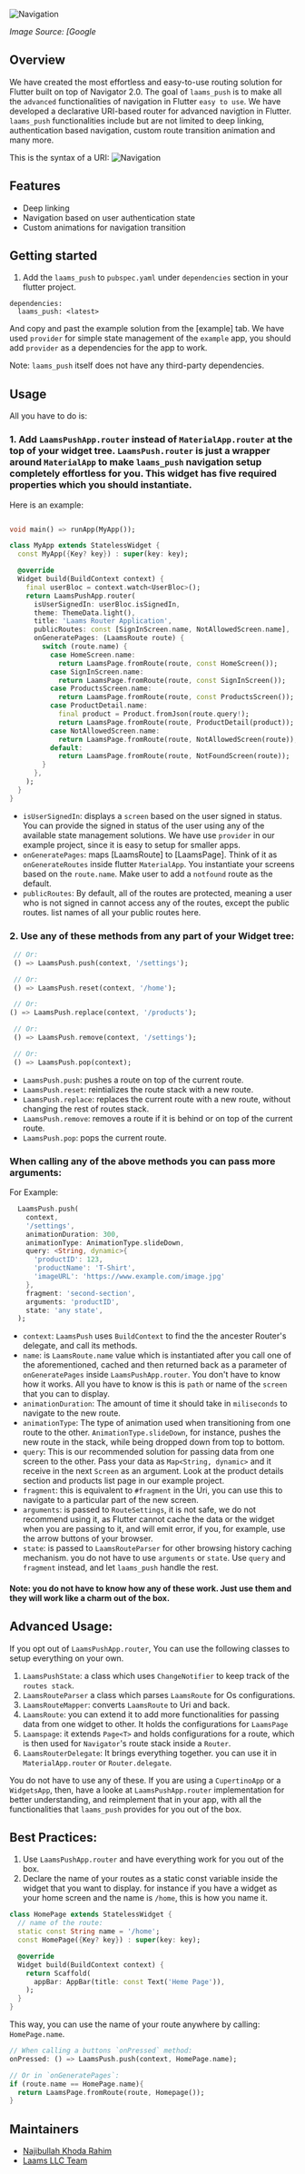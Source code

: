 ![Navigation](https://github.com/laams/laams_push/blob/dev/assets/navigator.png?raw=true)

*Image Source: [Google*

## Overview

We have created the most effortless and easy-to-use routing solution for Flutter built on top of Navigator 2.0. The goal of `laams_push` is to make all the `advanced` functionalities of navigation in Flutter `easy to use`. We have developed a declarative URI-based router for advanced navigtion in Flutter. `laams_push` functionalities include but are not limited to deep linking, authentication based navigation, custom route transition animation and many more. 

This is the syntax of a URI: 
![Navigation](https://upload.wikimedia.org/wikipedia/commons/thumb/d/d6/URI_syntax_diagram.svg/1068px-URI_syntax_diagram.svg.png)

## Features

- Deep linking
- Navigation based on user authentication state
- Custom animations for navigation transition


## Getting started

1. Add the `laams_push` to `pubspec.yaml` under `dependencies` section in your flutter project.

```
dependencies:
  laams_push: <latest>
```
And copy and past the example solution from the [example] tab. We have used `provider` for simple state management of the `example` app, you should add `provider` as a dependencies for the app to work.

Note: `laams_push` itself does not have any third-party dependencies. 
## Usage

All you have to do is:

### 1. Add `LaamsPushApp.router` instead of `MaterialApp.router` at the top of your widget tree. `LaamsPush.router` is just a wrapper around `MaterialApp` to make `laams_push` navigation setup completely effortless for you. This widget has five required properties which you should instantiate. 


Here is an example: 

```dart

void main() => runApp(MyApp());

class MyApp extends StatelessWidget {
  const MyApp({Key? key}) : super(key: key);

  @override
  Widget build(BuildContext context) {
    final userBloc = context.watch<UserBloc>();
    return LaamsPushApp.router(
      isUserSignedIn: userBloc.isSignedIn,
      theme: ThemeData.light(),
      title: 'Laams Router Application',
      publicRoutes: const [SignInScreen.name, NotAllowedScreen.name],
      onGeneratePages: (LaamsRoute route) {
        switch (route.name) {
          case HomeScreen.name:
            return LaamsPage.fromRoute(route, const HomeScreen());
          case SignInScreen.name:
            return LaamsPage.fromRoute(route, const SignInScreen());
          case ProductsScreen.name:
            return LaamsPage.fromRoute(route, const ProductsScreen());
          case ProductDetail.name:
            final product = Product.fromJson(route.query!);
            return LaamsPage.fromRoute(route, ProductDetail(product));
          case NotAllowedScreen.name:
            return LaamsPage.fromRoute(route, NotAllowedScreen(route));
          default:
            return LaamsPage.fromRoute(route, NotFoundScreen(route));
        }
      },
    );
  }
}

```
* `isUserSignedIn`: displays a `screen` based on the user signed in status. You can provide the signed in status of the user using any of the available state management solutions. We have use `provider` in our example project, since it is easy to setup for smaller apps. 
* `onGeneratePages`: maps [LaamsRoute] to [LaamsPage]. Think of it as `onGenerateRoutes` inside flutter `MaterialApp`. You instantiate your screens based on the `route.name`. Make user to add a `notfound` route as the default. 
* `publicRoutes`: By default, all of the routes are protected, meaning a user who is not signed in cannot access any of the routes, except the public routes. list names of all your public routes here. 

### 2. Use any of these methods from any part of your Widget tree: 
```dart
 // Or:
 () => LaamsPush.push(context, '/settings');

 // Or:
 () => LaamsPush.reset(context, '/home');

 // Or:
() => LaamsPush.replace(context, '/products');

 // Or:
 () => LaamsPush.remove(context, '/settings');

 // Or:
 () => LaamsPush.pop(context);
```
* `LaamsPush.push`: pushes a route on top of the current route.
* `LaamsPush.reset`: reintializes the route stack with a new route. 
* `LaamsPush.replace`: replaces the current route with a new route, without changing the rest of routes stack.
* `LaamsPush.remove`: removes a route if it is behind or on top of the current route. 
* `LaamsPush.pop`: pops the current route. 


### When calling any of the above methods you can pass more arguments: 
For Example: 

```dart
  LaamsPush.push(
    context,
    '/settings',
    animationDuration: 300,
    animationType: AnimationType.slideDown,
    query: <String, dynamic>{
      'productID': 123,
      'productName': 'T-Shirt',
      'imageURL': 'https://www.example.com/image.jpg'
    },
    fragment: 'second-section',
    arguments: 'productID',
    state: 'any state',
  );
```
* `context`: `LaamsPush` uses `BuildContext` to find the the ancester Router's delegate, and call its methods. 
* `name`: is `LaamsRoute.name` value which is instantiated after you call one of the aforementioned, cached and then returned back as a parameter of `onGeneratePages` inside `LaamsPushApp.router`. You don't have to know how it works. All you have to know is this is `path` or name of the `screen` that you can to display. 
* `animationDuration`: The amount of time it should take in `miliseconds` to navigate to the new route. 
* `animationType`: The type of animation used when transitioning from one route to the other. `AnimationType.slideDown`, for instance, pushes the new route in the stack, while being dropped down from top to bottom. 
* `query`: This is our recommended solution for passing data from one screen to the other. Pass your data as `Map<String, dynamic>` and it receive in the next `Screen` as an argument. Look at the product details section and products list page in our example project. 
* `fragment`: this is equivalent to `#fragment` in the Uri, you can use this to navigate to a particular part of the new screen. 
* `arguments`: is passed to `RouteSettings`, it is not safe, we do not recommend using it, as Flutter cannot cache the data or the widget when you are passing to it, and will emit error, if you, for example, use the arrow buttons of your browser. 
* `state`: is passed to `LaamsRouteParser` for other browsing history caching mechanism. you do not have to use `arguments` or `state`. Use `query` and `fragment` instead, and let `laams_push` handle the rest.

#### Note: you do not have to know how any of these work. Just use them and they will work like a charm out of the box. 

## Advanced Usage: 
If you opt out of `LaamsPushApp.router`, You can use the following classes to setup everything on your own. 

1. `LaamsPushState`: a class which uses `ChangeNotifier` to keep track of the `routes stack`. 
2. `LaamsRouteParser` a class which parses `LaamsRoute` for Os configurations.
3. `LaamsRouteMapper`: converts `LaamsRoute` to Uri and back. 
4. `LaamsRoute`: you can extend it to add more functionalities for passing data from one widget to other. It holds the configurations for `LaamsPage`
5. `Laamspage`: it extends `Page<T>` and holds configurations for a route, which is then used for `Navigator`'s route stack inside a `Router`. 
6. `LaamsRouterDelegate`: It brings everything together. you can use it in `MaterialApp.router` or `Router.delegate`.

You do not have to use any of these. If you are using a `CupertinoApp` or a `WidgetsApp`, then, have a looke at `LaamsPushApp.router` implementation for better understanding, and reimplement that in your app, with all the functionalities that `laams_push` provides for you out of the box. 

## Best Practices: 
1. Use `LaamsPushApp.router` and have everything work for you out of the box.
2. Declare the name of your routes as a static const variable inside the widget that you want to display. for instance if you have a widget as your home screen and the name is `/home`, this is how you name it. 
  
```dart
class HomePage extends StatelessWidget {
  // name of the route: 
  static const String name = '/home';
  const HomePage({Key? key}) : super(key: key);

  @override
  Widget build(BuildContext context) {
    return Scaffold(
      appBar: AppBar(title: const Text('Heme Page')),
    );
  }
}
```
This way, you can use the name of your route anywhere by calling: `HomePage.name`.

```dart
// When calling a buttons `onPressed` method: 
onPressed: () => LaamsPush.push(context, HomePage.name);

// Or in `onGeneratePages`:
if (route.name == HomePage.name){
  return LaamsPage.fromRoute(route, Homepage());
}
```


## Maintainers

- [Najibullah Khoda Rahim](https://github.com/najibkr)
- [Laams LLC Team](https://github.com/laams)


